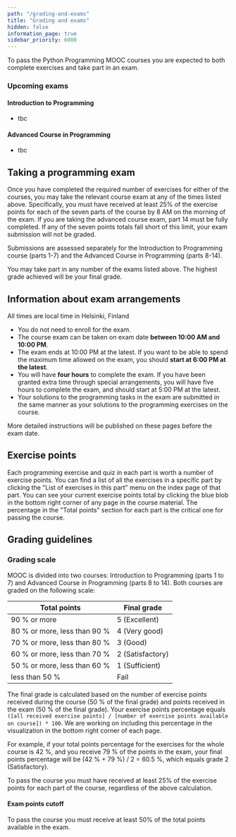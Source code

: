 ```yaml
---
path: "/grading-and-exams"
title: "Grading and exams"
hidden: false
information_page: true
sidebar_priority: 6000
---
```


To pass the Python Programming MOOC courses you are expected to both complete exercises and take part in an exam.

### Upcoming exams

#### Introduction to Programming

* tbc

#### Advanced Course in Programming

* tbc


## Taking a programming exam

Once you have completed the required number of exercises for either of the courses, you may take the relevant course exam at any of the times listed above. Specifically, you must have received at least 25% of the exercise points for each of the seven parts of the course by 8 AM on the morning of the exam. If you are taking the advanced course exam, part 14 must be fully completed. If any of the seven points totals fall short of this limit, your exam submission will not be graded.

Submissions are assessed separately for the Introduction to Programming course (parts 1-7) and the Advanced Course in Programming (parts 8-14).

You may take part in any number of the exams listed above. The highest grade achieved will be your final grade.

## Information about exam arrangements

<notice>All times are local time in Helsinki, Finland</notice>

* You do not need to enroll for the exam.
* The course exam can be taken on exam date **between 10:00 AM and 10:00 PM**.
* The exam ends at 10:00 PM at the latest. If you want to be able to spend the maximum time allowed on the exam, you should **start at 6:00 PM at the latest**.
* You will have **four hours** to complete the exam. If you have been granted extra time through special arrangements, you will have five hours to complete the exam, and should start at 5:00 PM at the latest.
* Your solutions to the programming tasks in the exam are submitted in the same manner as your solutions to the programming exercises on the course.

More detailed instructions will be published on these pages before the exam date.

## Exercise points

Each programming exercise and quiz in each part is worth a number of exercise points. You can find a list of all the exercises in a specific part by clicking the "List of exercises in this part" menu on the index page of that part. You can see your current exercise points total by clicking the blue blob in the bottom right corner of any page in the course material. The percentage in the "Total points" section for each part is the critical one for passing the course.

## Grading guidelines

### Grading scale

MOOC is divided into two courses: Introduction to Programming (parts 1 to 7) and Advanced Course in Programming (parts 8 to 14).
Both courses are graded on the following scale:

<table>
    <thead>
    <tr>
        <th>Total points</th>
        <th>Final grade</th>
    </tr>
    </thead>
    <tbody>
    <tr>
        <td>90 % or more</td>
        <td>5 (Excellent)</td>
    </tr>
    <tr>
        <td>80 % or more, less than 90 %</td>
        <td>4 (Very good)</td>
    </tr>
    <tr>
        <td>70 % or more, less than 80 %</td>
        <td>3 (Good)</td>
    </tr>
    <tr>
        <td>60 % or more, less than 70 %</td>
        <td>2 (Satisfactory)</td>
    </tr>
    <tr>
        <td>50 % or more, less than 60 %</td>
        <td>1 (Sufficient)</td>
    </tr>
    <tr>
        <td>less than 50 %</td>
        <td>Fail</td>
    </tr>
    </tbody>
</table>

The final grade is calculated based on the number of exercise points received during the course (50 % of the final grade) and points received in the exam (50 % of the final grade). Your exercise points percentage equals `([all received exercise points] / [number of exercise points available on course]) * 100`. We are working on including this percentage in the visualization in the bottom right corner of each page.

For example, if your total points percentage for the exercises for the whole course is 42 %, and you receive 79 % of the points in the exam, your final points percentage will be (42 % + 79 %) / 2 = 60.5 %, which equals grade 2 (Satisfactory).

To pass the course you must have received at least 25% of the exercise points for each part of the course, regardless of the above calculation.

#### Exam points cutoff

To pass the course you must receive at least 50% of the total points available in the exam.

